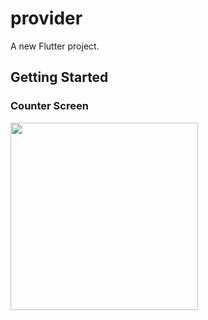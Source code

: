 # provider

A new Flutter project.

## Getting Started

### Counter Screen
<img src = "https://github.com/HamadaAllipy/implement_stateManagement/blob/bloc_pattern/assets/screenshots/img.png" width="300"/> 
